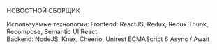 НОВОСТНОЙ СБОРЩИК

Используемые технологии:
    Frontend: ReactJS, Redux, Redux Thunk, Recompose, Semantic UI React</br>
    Backend: NodeJS, Knex, Cheerio, Unirest
    ECMAScript 6
    Async / Await
